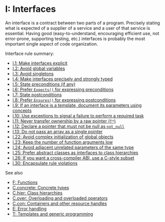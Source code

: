 # <a name="S-interfaces"></a>I: Interfaces

An interface is a contract between two parts of a program. Precisely stating what is expected of a supplier of a service and a user of that service is essential.
Having good (easy-to-understand, encouraging efficient use, not error-prone, supporting testing, etc.) interfaces is probably the most important single aspect of code organization.

Interface rule summary:

* [I.1: Make interfaces explicit](I-04-Interfaces-I.001.md#Ri-explicit)
* [I.2: Avoid global variables](I-04-Interfaces-I.002.md#Ri-global)
* [I.3: Avoid singletons](I-04-Interfaces-I.003.md#Ri-singleton)
* [I.4: Make interfaces precisely and strongly typed](I-04-Interfaces-I.004.md#Ri-typed)
* [I.5: State preconditions (if any)](I-04-Interfaces-I.005.md#Ri-pre)
* [I.6: Prefer `Expects()` for expressing preconditions](I-04-Interfaces-I.006.md#Ri-expects)
* [I.7: State postconditions](I-04-Interfaces-I.007.md#Ri-post)
* [I.8: Prefer `Ensures()` for expressing postconditions](I-04-Interfaces-I.008.md#Ri-ensures)
* [I.9: If an interface is a template, document its parameters using concepts](I-04-Interfaces-I.009.md#Ri-concepts)
* [I.10: Use exceptions to signal a failure to perform a required task](I-04-Interfaces-I.010.md#Ri-except)
* [I.11: Never transfer ownership by a raw pointer (`T*`)](I-04-Interfaces-I.011.md#Ri-raw)
* [I.12: Declare a pointer that must not be null as `not_null`](I-04-Interfaces-I.012.md#Ri-nullptr)
* [I.13: Do not pass an array as a single pointer](I-04-Interfaces-I.013.md#Ri-array)
* [I.22: Avoid complex initialization of global objects](I-04-Interfaces-I.022.md#Ri-global-init)
* [I.23: Keep the number of function arguments low](I-04-Interfaces-I.023.md#Ri-nargs)
* [I.24: Avoid adjacent unrelated parameters of the same type](I-04-Interfaces-I.024.md#Ri-unrelated)
* [I.25: Prefer abstract classes as interfaces to class hierarchies](I-04-Interfaces-I.025.md#Ri-abstract)
* [I.26: If you want a cross-compiler ABI, use a C-style subset](I-04-Interfaces-I.026.md#Ri-abi)
* [I.30: Encapsulate rule violations](I-04-Interfaces-I.030.md#Ri-encapsulate)

See also

* [F: Functions](I-05-Functions.md#S-functions)
* [C.concrete: Concrete types](I-06-Classes%20and%20Class%20Hierarchies-C.009.md#SS-concrete)
* [C.hier: Class hierarchies](I-07-Constructors%2C%20assignments%2C%20and%20destructors-C.089.md#SS-hier)
* [C.over: Overloading and overloaded operators](I-07-Constructors%2C%20assignments%2C%20and%20destructors-C.153.md#SS-overload)
* [C.con: Containers and other resource handles](I-07-Constructors%2C%20assignments%2C%20and%20destructors-C.089.md#SS-containers)
* [E: Error handling](I-13-Error%20handling.md#S-errors)
* [T: Templates and generic programming](I-15-Templates%20and%20generic%20programming.md#S-templates)

